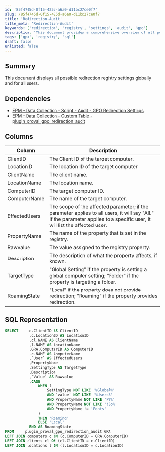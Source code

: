 ```yaml
---
id: '85f4745d-0f15-425d-a6a0-d11bc27ce0f7'
slug: /85f4745d-0f15-425d-a6a0-d11bc27ce0f7
title: 'Redirection-Audit'
title_meta: 'Redirection-Audit'
keywords: ['redirection', 'registry', 'settings', 'audit', 'gpo']
description: 'This document provides a comprehensive overview of all possible redirection registry settings, detailing their global application and specific user impacts. It includes dependencies, a column breakdown, and SQL representation for data collection and analysis.'
tags: ['gpo', 'registry', 'sql']
draft: false
unlisted: false
---
```


## Summary

This document displays all possible redirection registry settings globally and for all users.

## Dependencies

- [EPM - Data Collection - Script - Audit - GPO Redirection Settings](/docs/aa50a67f-a0b6-4b97-8e89-18b0155265cc)
- [EPM - Data Collection - Custom Table - plugin_proval_gpo_redirection_audit](/docs/025887c2-41a2-4e85-b706-dc0841a104d9)

## Columns

| Column         | Description                                                                                                                                                 |
|----------------|-------------------------------------------------------------------------------------------------------------------------------------------------------------|
| ClientID       | The Client ID of the target computer.                                                                                                                    |
| LocationID     | The location ID of the target computer.                                                                                                                  |
| ClientName     | The client name.                                                                                                                                         |
| LocationName   | The location name.                                                                                                                                       |
| ComputerID     | The target computer ID.                                                                                                                                  |
| ComputerName   | The name of the target computer.                                                                                                                          |
| EffectedUsers  | The scope of the affected parameter; if the parameter applies to all users, it will say "All." If the parameter applies to a specific user, it will list the affected user. |
| PropertyName   | The name of the property that is set in the registry.                                                                                                     |
| Rawvalue       | The value assigned to the registry property.                                                                                                              |
| Description    | The description of what the property affects, if known.                                                                                                   |
| TargetType     | "Global Setting" if the property is setting a global computer setting; "Folder" if the property is targeting a folder.                                    |
| RoamingState   | "Local" if the property does not provide redirection; "Roaming" if the property provides redirection.                                                     |

## SQL Representation

```sql
SELECT     c.ClientID AS ClientID
           ,c.LocationID AS LocationID
           ,cl.NAME AS ClientName
           ,l.NAME AS LocationName
           ,GRA.ComputerID AS ComputerID
           ,c.NAME AS ComputerName
           ,`User` AS EffectedUsers
           ,PropertyName
           ,SettingType AS TargetType
           ,Description
           ,`Value` AS Rawvalue
           ,CASE 
               WHEN (
                   SettingType NOT LIKE '%Global%'
                   AND `value` NOT LIKE '%Users%'
                   AND PropertyName NOT LIKE 'PS%'
                   AND PropertyName NOT LIKE '!Do%'
                   AND PropertyName != 'Fonts'
               )
               THEN 'Roaming'
               ELSE 'Local'
           END AS RoamingState 
FROM     plugin_proval_gpo_redirection_audit GRA
LEFT JOIN computers c ON (c.ComputerID = GRA.ComputerID)  
LEFT JOIN clients cl ON (cl.ClientID = c.ClientID)  
LEFT JOIN locations l ON (l.LocationID = c.LocationID)
```


